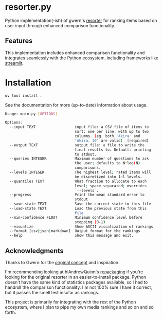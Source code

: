 # resorter.py

Python implementation(-ish) of gwern's [resorter](https://www.gwern.net/Resorter) for ranking items based on user input through enhanced comparison functionality.

## Features

This implementation includes enhanced comparison functionality and integrates seamlessly with the Python ecosystem, including frameworks like [streamlit](https://streamlit.io/). 

# Installation

```bash
uv tool install .
```

See the documentation for more (up-to-date) information about usage.

```bash
Usage: main.py [OPTIONS]

Options:
  --input TEXT                  input file: a CSV file of items to
                                sort: one per line, with up to two
                                columns. (eg. both 'Akira' and
                                'Akira, 10' are valid)  [required]
  --output TEXT                 output file: a file to write the
                                final results to. Default: printing
                                to stdout.
  --queries INTEGER             Maximum number of questions to ask
                                the user; defaults to N*log(N)
                                comparisons.
  --levels INTEGER              The highest level; rated items will
                                be discretized into 1–l levels.
  --quantiles TEXT              What fraction to allocate to each
                                level; space-separated; overrides
                                `--levels`.
  --progress                    Print the mean standard error to
                                stdout
  --save-state TEXT             Save the current state to this file
  --load-state TEXT             Load the previous state from this
                                file
  --min-confidence FLOAT        Minimum confidence level before
                                stopping (0-1)
  --visualize                   Show ASCII visualization of rankings
  --format [csv|json|markdown]  Output format for the rankings
  --help                        Show this message and exit.
```


## Acknowledgments

Thanks to Gwern for the [original concept](https://gwern.net/resorter) and inspiration.

I'm recommending looking at hiAndrewQuinn's [repackaging](https://github.com/hiAndrewQuinn/resorter) if you're looking for the original resorter in an easier-to-install package. Python doesn't have the same kind of statistics packages available, so I had to handroll the comparison functionality. I'm not 100% sure I have it correct, but it passes the smell test insofar as rankings.

This project is primarily for integrating with the rest of the Python ecosystem, where I plan to pipe my own media rankings and so on and so forth.